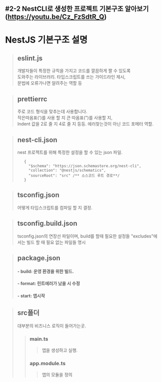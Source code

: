 ## #2-2 NestCLI로 생성한 프로젝트 기본구조 알아보기 (https://youtu.be/Cz_FzSdtR_Q)

# NestJS 기본구조 설명
>##  eslint.js
> 개발자들이 특정한 규칙을 가지고 코드를 깔끔하게 짤 수 있도록<br>
> 도와주는 라이브러리.
>  타입스크립트를 쓰는 가이드라인 제시,<br>
> 문법에 오류가나면 알려주는 역할 등

>## prettierrc
>  주로 코드 형식을 맞추는데 사용합니다.<br>
> 작은따옴표(')를 사용 할 지 큰 따옴표(")를 사용할 지, <br>
> Indent 값을 2로 줄 지 4로 줄 지 등등. 에러찾는것이 아닌 코드 포메터 역할.

>## nest-cli.json
>  nest 프로젝트를 위해 특정한 설정을 할 수 있는 json 파일.
> ```
>    {
>      "$schema": "https://json.schemastore.org/nest-cli",
>      "collection": "@nestjs/schematics",
>      "sourceRoot": "src" /** 소스코드 루트 경로**/
>    }
>  ```

>## tsconfig.json
> 어떻게 타입스크립트를 컴파일 할 지 결정.

>## tsconfig.build.json
> tsconfig.json의 연장선 파일이며, build를 할때 필요한 설정들
> "excludes"에서는 빌드 할 때 필요 없는 파일들 명시

>## package.json
> #### - build: 운영 환경을 위한 빌드.
> #### - format: 린트에러가 났을 시 수정
> #### - start: 앱시작

>## src폴더
> 대부분의 비즈니스 로직이 들어가는곳.
>> ### main.ts
>>> 앱을 생성하고 실행.
>> ### app.module.ts
>>> 앱의 모듈을 정의